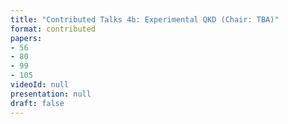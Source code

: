 ```yaml
---
title: "Contributed Talks 4b: Experimental QKD (Chair: TBA)"
format: contributed
papers:
- 56
- 80
- 99
- 105
videoId: null
presentation: null
draft: false
---
```

